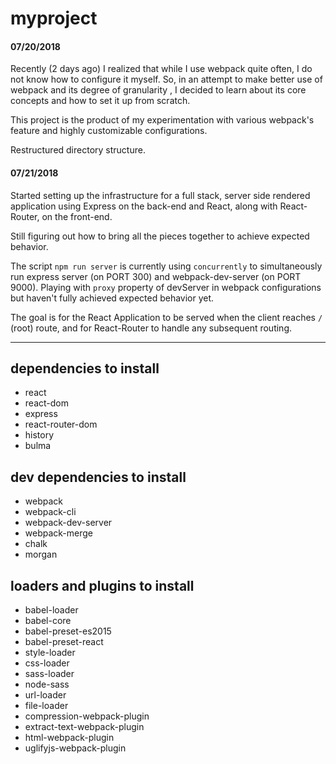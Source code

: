 # myproject

#### 07/20/2018
Recently (2 days ago) I realized that while I use webpack quite often, I do not know how to configure it myself. So, in an attempt to make better use of webpack and its degree of granularity , I decided to learn about its core concepts and how to set it up from scratch.

This project is the product of my experimentation with various webpack's feature and highly customizable configurations.

Restructured directory structure.

#### 07/21/2018

Started setting up the infrastructure for a full stack, server side rendered application using Express on the back-end and React, along with React-Router, on the front-end.

Still figuring out how to bring all the pieces together to achieve expected behavior.

The script `npm run server` is currently using `concurrently` to simultaneously run express server (on PORT 300) and webpack-dev-server (on PORT 9000). Playing with `proxy` property of devServer in webpack configurations but haven't fully achieved expected behavior yet.

The goal is for the React Application to be served when the client reaches `/` (root) route, and for React-Router to handle any subsequent routing.

<!--  
### Info about directories and subdirectories

Directory structure
|   - ./server```
|- ./myproject (root)
|   - ./build-utils
|     - ./common-paths.js
|     - ./webpack.common.js
|     - ./webpack.dev.js
|     - ./webpack.prod.js
|   - ./client
|     - ./src
|       - ./components
|         - ./Layout
|           - ./footer
|             -  ./Nav.js
|           - ./header
|             -  ./Footer.js
|           - ./main
|           - ./Layout.js
|         - ./IndexPage.js
|         - ./NotFoundPage.js
|       - ./routing
|         - ./history.js
|         - ./routes.js
|       - ./styles
|         - ./index.css
|         - ./index.scss
|       - ./App.js
|       - ./index.html
|       - ./index.js
|   - ./node_modules
|   - ./server
|     - ./server.js
|   - ./.babelrc
|   - ./gitignore
|   - ./package-lock.json
|   - ./package.json
|   - ./README.md
|   - ./webpack.config.json
|-
```
-->

<hr >

## dependencies to install

- react
- react-dom
- express
- react-router-dom
- history
- bulma

## dev dependencies to install

- webpack
- webpack-cli
- webpack-dev-server
- webpack-merge
- chalk
- morgan

## loaders and plugins to install

- babel-loader
- babel-core
- babel-preset-es2015
- babel-preset-react
- style-loader
- css-loader
- sass-loader
- node-sass
- url-loader
- file-loader
- compression-webpack-plugin
- extract-text-webpack-plugin
- html-webpack-plugin
- uglifyjs-webpack-plugin
